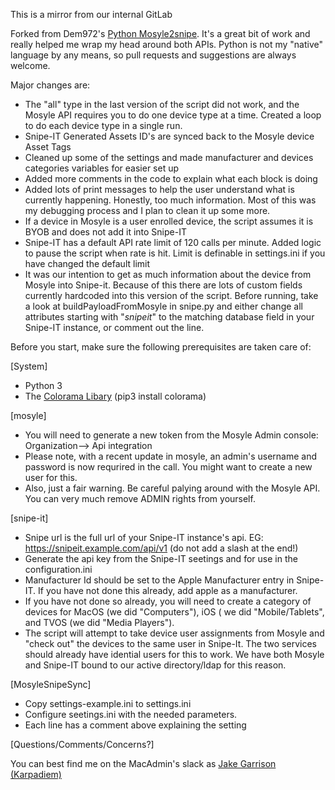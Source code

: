 This is a mirror from our internal GitLab

Forked from Dem972's [Python Mosyle2snipe](https://github.com/dem972/Mosyle_2snipe). It's a great bit of work and really helped me wrap my head around both APIs. Python is not my "native" language by any means, so pull requests and suggestions are always welcome.

Major changes are:
- The "all" type in the last version of the script did not work, and the Mosyle API requires you to do one device type at a time. Created a loop to do each device type in a single run.
- Snipe-IT Generated Assets ID's are synced back to the Mosyle device Asset Tags
- Cleaned up some of the settings and made manufacturer and devices categories variables for easier set up
- Added more comments in the code to explain what each block is doing
- Added lots of print messages to help the user understand what is currently happening. Honestly, too much information. Most of this was my debugging process and I plan to clean it up some more.
- If a device in Mosyle is a user enrolled device, the script assumes it is BYOB and does not add it into Snipe-IT
- Snipe-IT has a default API rate limit of 120 calls per minute. Added logic to pause the script when rate is hit. Limit is definable in settings.ini if you have changed the default limit
- It was our intention to get as much information about the device from Mosyle into Snipe-it. Because of this there are lots of custom fields currently hardcoded into this version of the script. Before running, take a look at buildPayloadFromMosyle in snipe.py and either change all attributes starting with "_snipeit_" to the matching database field in your Snipe-IT instance, or comment out the line.


Before you start, make sure the following prerequisites are taken care of:

[System]
- Python 3
- The [Colorama Libary](https://pypi.org/project/colorama/) (pip3 install colorama)

[mosyle]
- You will need to generate a new token from the Mosyle Admin console: Organization--> Api integration
- Please note, with a recent update in mosyle, an admin's username and password is now requrired in the call. You might want to create a new user for this.
- Also, just a fair warning. Be careful palying around with the Mosyle API. You can very much remove ADMIN rights from yourself.

[snipe-it]
- Snipe url is the full url of your Snipe-IT instance's api. EG: https://snipeit.example.com/api/v1 (do not add a slash at the end!)
- Generate the api key from the Snipe-IT seetings and for use in the configuration.ini
- Manufacturer Id should be set to the Apple Manufacturer entry in Snipe-IT. If you have not done this already, add apple as a manufacturer.
- If you have not done so already, you will need to create a category of devices for MacOS (we did "Computers"), iOS ( we did "Mobile/Tablets", and TVOS (we did "Media Players").
- The script will attempt to take device user assignments from Mosyle and "check out" the devices to the same user in Snipe-It. The two services should already have idential users for this to work. We have both Mosyle and Snipe-IT bound to our active directory/ldap for this reason.




[MosyleSnipeSync]
- Copy settings-example.ini to settings.ini
- Configure seetings.ini with the needed parameters.
- Each line has a comment above explaining the setting

[Questions/Comments/Concerns?]

You can best find me on the MacAdmin's slack as [Jake Garrison (Karpadiem)](https://macadmins.slack.com/team/U76DMNHT3)

